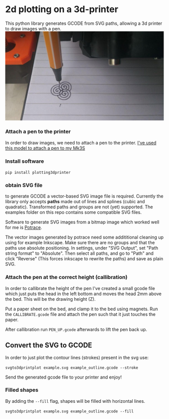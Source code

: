 # 2d plotting on a 3d-printer
This python library generates GCODE from SVG paths, allowing a 3d printer to draw images with a pen.
![Spirals plotted on Prusa MK3S](https://raw.githubusercontent.com/BuysDB/plotting3dprinter/master/examples/spiral/plotonmk3.jpg)

### Attach a pen to the printer
In order to draw images, we need to attach a pen to the printer.
[I've used this model to attach a pen to my Mk3S](https://www.prusaprinters.org/prints/42978-pen-plotter-adapter-for-prusa-mk3s/comments)

### Install software
`pip install plotting3dprinter`

### obtain SVG file
to generate GCODE a vector-based SVG image file is required.
Currently the library only accepts **paths** made out of lines and splines (cubic and quadratic).
Transformed paths and groups are not (yet) supported. The examples folder on this repo contains some compatible SVG files.

Software to generate SVG images from a bitmap image which worked well for me is [Potrace](http://potrace.sourceforge.net/).

The vector images generated by potrace need some addititional cleaning up using for example Inkscape. Make sure there are no groups and that the paths use absolute positioning. In settings, under "SVG Output", set "Path string format" to "Absolute". Then select all paths, and go to "Path" and click "Reverse" (This forces inkscape to rewrite the paths) and save as plain SVG. 

### Attach the pen at the correct height (callibration)
In order to callibrate the height of the pen I've created a small gcode file which just puts the head in the left bottom and moves the head 2mm above the bed. This will be the drawing height (Z).

Put a paper sheet on the bed, and clamp it to the bed using magnets. Run the `CALLIBRATE.gcode` file and attach the pen such that it just touches the paper.

After callibration run `PEN_UP.gcode` afterwards to lift the pen back up.

## Convert the SVG to GCODE
In order to just plot the contour lines (strokes) present in the svg use:

`svgto3dprintplot example.svg example_outline.gcode --stroke`

Send the generated gcode file to your printer and enjoy!

### Filled shapes
By adding the `--fill` flag, shapes will be filled with horizontal lines.

`svgto3dprintplot example.svg example_outline.gcode --fill`
